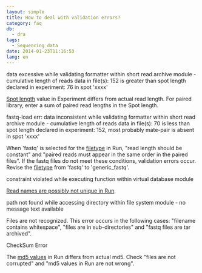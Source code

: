 ```yaml
---
layout: simple
title: How to deal with validation errors?
category: faq
db:
  - dra
tags: 
  - Sequencing data
date: 2014-01-23T11:16:53
lang: en
---
```




<p></p>
<div class="faq_list">
  <div id="length" class="faq">
    <p class="question">data excessive while validating formatter within short read archive module - cumulative length of reads data in file(s): 152 is greater than spot length declared in experiment: 76 in spot 'xxxx'</p>
    <p class="answer"><a href="/dra/submission.html#Spot_Length">Spot length</a> value in Experiment differs from actual read length. For paired library, enter a sum of paired read lengths in the Spot length.</p>
  </div>
  <div id="fastq" class="faq">
    <p class="question">fastq-load err: data inconsistent while validating formatter within short read archive module - cumulative length of reads data in file(s): 70 is less than spot length declared in experiment: 152, most probably mate-pair is absent in spot 'xxxx'</p>
    <p class="answer">When 'fastq' is selected for the <a href="/dra/submission.html#File_Type">filetype</a> in Run, "read length should be constant" and "paired reads must appear in the same order in the paired files". If the fastq files do not meet these conditions, validation errors occur. Revise the <a href="/dra/submission.html#File_Type">filetype</a> from 'fastq' to 'generic_fastq'.</p>
  </div>
  <div id="violated" class="faq">
    <p class="question">constraint violated while executing function within virtual database module</p>
    <p class="answer"><a href="/faq/en/index-e.html#data-files-sra">Read names are possibly not unique in Run</a>.</p>
  </div>
  <div id="path_not_found" class="faq">
    <p class="question">path not found while accessing directory within file system module - no message text available</p>
    <p class="answer">Files are not recognized. This error occurs in the following cases: "filename contains whitespace", "files are in sub-directories" and "fastq files are <span class="italic">tar</span> archived".</p>
  </div>
  <div id="md5" class="faq">
    <p class="question">CheckSum Error</p>
    <p class="answer">The <a href="/dra/submission.html#Supplement__MD5">md5 values</a> in Run differs from actual md5. Check "files are not corrupted" and "md5 values in Run are not wrong".</p>
  </div>
</div>
